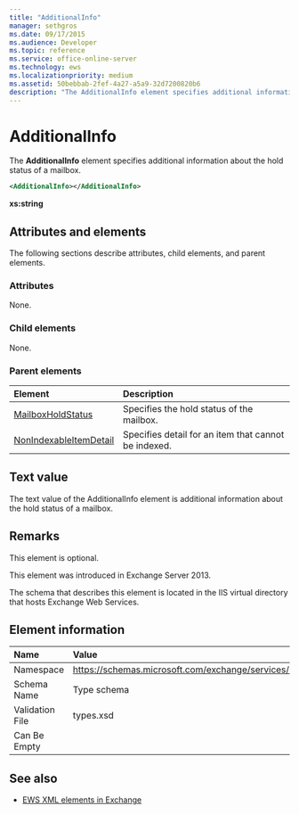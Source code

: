 ```yaml
---
title: "AdditionalInfo"
manager: sethgros
ms.date: 09/17/2015
ms.audience: Developer
ms.topic: reference
ms.service: office-online-server
ms.technology: ews
ms.localizationpriority: medium
ms.assetid: 50bebbab-2fef-4a27-a5a9-32d7200820b6
description: "The AdditionalInfo element specifies additional information about the hold status of a mailbox."
---
```


# AdditionalInfo

The **AdditionalInfo** element specifies additional information about the hold status of a mailbox. 
  
```XML
<AdditionalInfo></AdditionalInfo>
```

 **xs:string**
## Attributes and elements

The following sections describe attributes, child elements, and parent elements.
  
### Attributes

None.
  
### Child elements

None.
  
### Parent elements

|**Element**|**Description**|
|:-----|:-----|
|[MailboxHoldStatus](mailboxholdstatus.md) <br/> |Specifies the hold status of the mailbox.  <br/> |
|[NonIndexableItemDetail](nonindexableitemdetail.md) <br/> |Specifies detail for an item that cannot be indexed.  <br/> |
   
## Text value

The text value of the AdditionalInfo element is additional information about the hold status of a mailbox.
  
## Remarks

This element is optional.
  
This element was introduced in Exchange Server 2013.
  
The schema that describes this element is located in the IIS virtual directory that hosts Exchange Web Services.
  
## Element information

|**Name**|**Value**|
|:-----|:-----|
|Namespace  <br/> |https://schemas.microsoft.com/exchange/services/2006/types  <br/> |
|Schema Name  <br/> |Type schema  <br/> |
|Validation File  <br/> |types.xsd  <br/> |
|Can Be Empty  <br/> ||
   
## See also

- [EWS XML elements in Exchange](ews-xml-elements-in-exchange.md)

